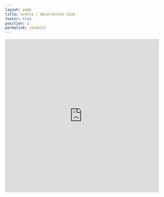 ```yaml
---
layout: page
title: events | decarcerate utah
footer: true
position: 2
permalink: /events/
---
```


<div id="calendar">
  <iframe
    src="https://teamup.com/ks1owsgwon9opdb4gn?showLogo=0&showSearch=0&showProfileAndInfo=0&showSidepanel=0&disableSidepanel=0&showTitle=0&showViewSelector=0&showMenu=0&showAgendaHeader=1&showAgendaDetails=0&showYearViewHeader=1"
    width="100%"
    height="500px"
    frameborder="0"
  ></iframe>
</div>

